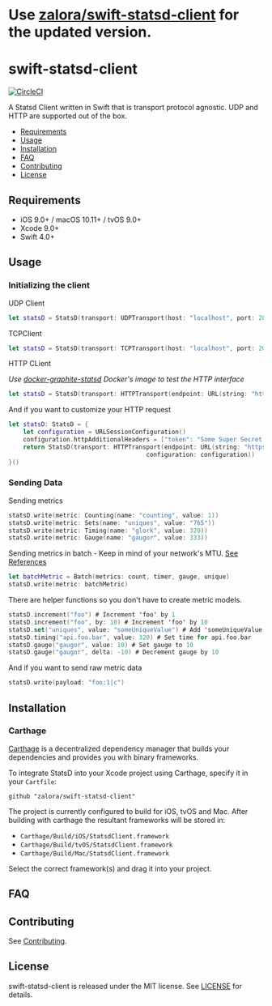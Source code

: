 # Use [zalora/swift-statsd-client](https://github.com/zalora/swift-statsd-client) for the updated version.

# swift-statsd-client

[![CircleCI](https://circleci.com/gh/zalora/swift-statsd-client.svg?style=svg)](https://circleci.com/gh/zalora/swift-statsd-client)

A Statsd Client written in Swift that is transport protocol agnostic. UDP and HTTP are supported out of the box.

- [Requirements](#requirements)
- [Usage](#usage)
- [Installation](#installation)
- [FAQ](#faq)
- [Contributing](#contributing)
- [License](#license)

## Requirements

- iOS 9.0+ / macOS 10.11+ / tvOS 9.0+
- Xcode 9.0+
- Swift 4.0+

## Usage

### Initializing the client

UDP Client
```swift
let statsD = StatsD(transport: UDPTransport(host: "localhost", port: 2003))
```

TCPClient
```swift
let statsD = StatsD(transport: TCPTransport(host: "localhost", port: 2003))
```

HTTP CLient

_Use [docker-graphite-statsd](https://github.com/khoiracle/docker-graphite-statsd) Docker's image to test the HTTP interface_
```swift
let statsD = StatsD(transport: HTTPTransport(endpoint: URL(string: "https://localhost:8127/statsd")!)
```

And if you want to customize your HTTP request
```swift
let statsD: StatsD = {
    let configuration = URLSessionConfiguration()
    configuration.httpAdditionalHeaders = ["token": "Some Super Secret Token"]
    return StatsD(transport: HTTPTransport(endpoint: URL(string: "https://localhost:8127/statsd")!,
                                      configuration: configuration))
}()
```

### Sending Data

Sending metrics
```swift
statsD.write(metric: Counting(name: "counting", value: 1))
statsD.write(metric: Sets(name: "uniques", value: "765"))
statsD.write(metric: Timing(name: "glork", value: 320))
statsD.write(metric: Gauge(name: "gaugor", value: 333))
```

Sending metrics in batch - Keep in mind of your network's MTU. [See References](https://github.com/etsy/statsd/blob/master/docs/metric_types.md#multi-metric-packets)
```swift
let batchMetric = Batch(metrics: count, timer, gauge, unique)
statsD.write(metric: batchMetric)
```

There are helper functions so you don't have to create metric models.
```swift
statsD.increment("foo") # Increment 'foo' by 1
statsD.increment("foo", by: 10) # Increment 'foo' by 10
statsD.set("uniques", value: "someUniqueValue") # Add 'someUniqueValue' to the set
statsD.timing("api.foo.bar", value: 320) # Set time for api.foo.bar
statsD.gauge("gaugor", value: 10) # Set gauge to 10
statsD.gauge("gaugor", delta: -10) # Decrement gauge by 10
```

And if you want to send raw metric data
```swift
statsD.write(payload: "foo:1|c") 
```

## Installation

### Carthage

[Carthage](https://github.com/Carthage/Carthage) is a decentralized dependency manager that builds your dependencies and provides you with binary frameworks.

To integrate StatsD into your Xcode project using Carthage, specify it in your `Cartfile`:

```ogdl
github "zalora/swift-statsd-client"
```

The project is currently configured to build for iOS, tvOS and Mac. After building with carthage the resultant frameworks will be stored in:

* `Carthage/Build/iOS/StatsdClient.framework`
* `Carthage/Build/tvOS/StatsdClient.framework`
* `Carthage/Build/Mac/StatsdClient.framework`

Select the correct framework(s) and drag it into your project.

## FAQ

## Contributing

See [Contributing](https://github.com/zalora/swift-statsd-client/blob/master/CONTRIBUTING.md).

## License

swift-statsd-client is released under the MIT license. See [LICENSE](https://github.com/zalora/swift-statsd-client/blob/master/LICENSE) for details.
